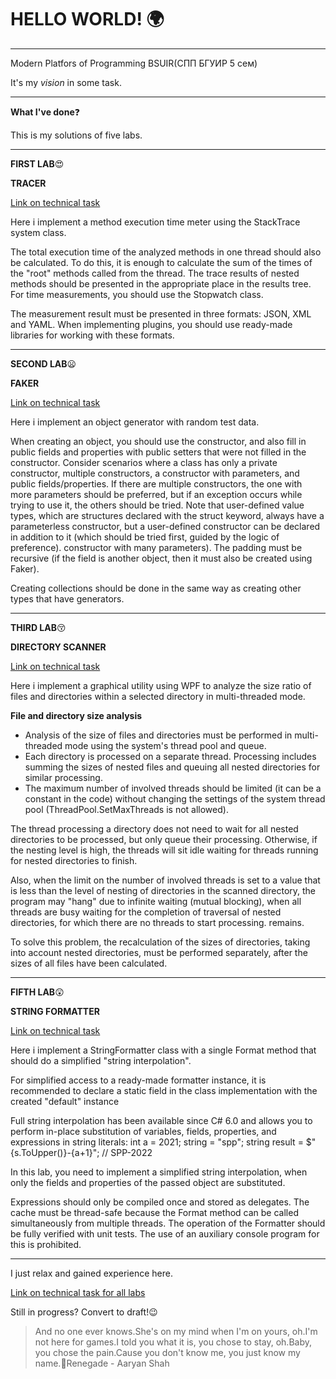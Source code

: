 # HELLO WORLD! :earth_africa:
**********
Modern Platfors of Programming BSUIR(СПП БГУИР 5 сем)

It's my *vision* in some task.
**********
**What I've done**:question:

This is my solutions of five labs.
**********
**FIRST LAB**:heart_eyes:

**TRACER**

[Link on technical task](https://bsuir.ishimko.me/mpp-dotnet/1-tracer)

Here i implement a method execution time meter using the StackTrace system class.

The total execution time of the analyzed methods in one thread should also be calculated. To do this, it is enough to calculate the sum of the times of the "root" methods called from the thread.
The trace results of nested methods should be presented in the appropriate place in the results tree.
For time measurements, you should use the Stopwatch class.

The measurement result must be presented in three formats: JSON, XML and YAML. When implementing plugins, you should use ready-made libraries for working with these formats.
**********
**SECOND LAB**:frowning:

**FAKER**

[Link on technical task](https://bsuir.ishimko.me/mpp-dotnet/2-faker)

Here i implement an object generator with random test data.

When creating an object, you should use the constructor, and also fill in public fields and properties with public setters that were not filled in the constructor. Consider scenarios where a class has only a private constructor, multiple constructors, a constructor with parameters, and public fields/properties.
If there are multiple constructors, the one with more parameters should be preferred, but if an exception occurs while trying to use it, the others should be tried.
Note that user-defined value types, which are structures declared with the struct keyword, always have a parameterless constructor, but a user-defined constructor can be declared in addition to it (which should be tried first, guided by the logic of preference). constructor with many parameters).
The padding must be recursive (if the field is another object, then it must also be created using Faker).

Creating collections should be done in the same way as creating other types that have generators.
**********
**THIRD LAB**:kissing_closed_eyes:

**DIRECTORY SCANNER**

[Link on technical task](https://bsuir.ishimko.me/mpp-dotnet/3-directory-scanner)

Here i implement a graphical utility using WPF to analyze the size ratio of files and directories within a selected directory in multi-threaded mode.

**File and directory size analysis**

* Analysis of the size of files and directories must be performed in multi-threaded mode using the system's thread pool and queue.
* Each directory is processed on a separate thread. Processing includes summing the sizes of nested files and queuing all nested directories for similar processing.
* The maximum number of involved threads should be limited (it can be a constant in the code) without changing the settings of the system thread pool (ThreadPool.SetMaxThreads is not allowed).

The thread processing a directory does not need to wait for all nested directories to be processed, but only queue their processing. Otherwise, if the nesting level is high, the threads will sit idle waiting for threads running for nested directories to finish.

Also, when the limit on the number of involved threads is set to a value that is less than the level of nesting of directories in the scanned directory, the program may "hang" due to infinite waiting (mutual blocking), when all threads are busy waiting for the completion of traversal of nested directories, for which there are no threads to start processing. remains.

To solve this problem, the recalculation of the sizes of directories, taking into account nested directories, must be performed separately, after the sizes of all files have been calculated.
**********
**FIFTH LAB**:astonished:

**STRING FORMATTER**

[Link on technical task](https://bsuir.ishimko.me/mpp-dotnet/5-string-formatter)

Here i implement a StringFormatter class with a single Format method that should do a simplified "string interpolation".

For simplified access to a ready-made formatter instance, it is recommended to declare a static field in the class implementation with the created "default" instance

Full string interpolation has been available since C# 6.0 and allows you to perform in-place substitution of variables, fields, properties, and expressions in string literals:
int a = 2021;
string = "spp";
string result = $"{s.ToUpper()}-{a+1}"; // SPP-2022

In this lab, you need to implement a simplified string interpolation, when only the fields and properties of the passed object are substituted.

Expressions should only be compiled once and stored as delegates.
The cache must be thread-safe because the Format method can be called simultaneously from multiple threads.
The operation of the Formatter should be fully verified with unit tests. The use of an auxiliary console program for this is prohibited.
**********
I just relax and gained experience here.

[Link on technical task for all labs](https://bsuir.ishimko.me/mpp-dotnet)

Still in progress? Convert to draft!:wink:

>And no one ever knows.She's on my mind when I'm on yours, oh.I'm not here for games.I told you what it is, you chose to stay, oh.Baby, you chose the pain.Cause you don't know me, you just know my name.:microphone:Renegade - Aaryan Shah
